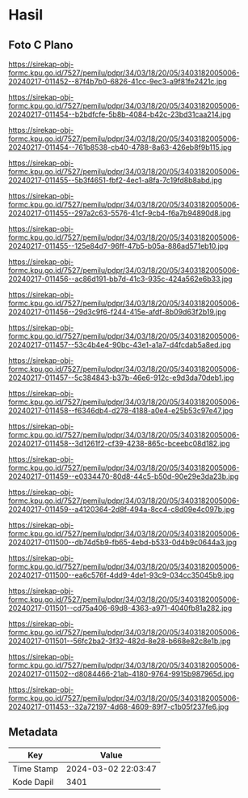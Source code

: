 # Hasil

## Foto C Plano

https://sirekap-obj-formc.kpu.go.id/7527/pemilu/pdpr/34/03/18/20/05/3403182005006-20240217-011452--87f4b7b0-6826-41cc-9ec3-a9f81fe2421c.jpg

https://sirekap-obj-formc.kpu.go.id/7527/pemilu/pdpr/34/03/18/20/05/3403182005006-20240217-011454--b2bdfcfe-5b8b-4084-b42c-23bd31caa214.jpg

https://sirekap-obj-formc.kpu.go.id/7527/pemilu/pdpr/34/03/18/20/05/3403182005006-20240217-011454--761b8538-cb40-4788-8a63-426eb8f9b115.jpg

https://sirekap-obj-formc.kpu.go.id/7527/pemilu/pdpr/34/03/18/20/05/3403182005006-20240217-011455--5b3f4651-fbf2-4ec1-a8fa-7c19fd8b8abd.jpg

https://sirekap-obj-formc.kpu.go.id/7527/pemilu/pdpr/34/03/18/20/05/3403182005006-20240217-011455--297a2c63-5576-41cf-9cb4-f6a7b94890d8.jpg

https://sirekap-obj-formc.kpu.go.id/7527/pemilu/pdpr/34/03/18/20/05/3403182005006-20240217-011455--125e84d7-96ff-47b5-b05a-886ad571eb10.jpg

https://sirekap-obj-formc.kpu.go.id/7527/pemilu/pdpr/34/03/18/20/05/3403182005006-20240217-011456--ac86d191-bb7d-41c3-935c-424a562e6b33.jpg

https://sirekap-obj-formc.kpu.go.id/7527/pemilu/pdpr/34/03/18/20/05/3403182005006-20240217-011456--29d3c9f6-f244-415e-afdf-8b09d63f2b19.jpg

https://sirekap-obj-formc.kpu.go.id/7527/pemilu/pdpr/34/03/18/20/05/3403182005006-20240217-011457--53c4b4e4-90bc-43e1-a1a7-d4fcdab5a8ed.jpg

https://sirekap-obj-formc.kpu.go.id/7527/pemilu/pdpr/34/03/18/20/05/3403182005006-20240217-011457--5c384843-b37b-46e6-912c-e9d3da70deb1.jpg

https://sirekap-obj-formc.kpu.go.id/7527/pemilu/pdpr/34/03/18/20/05/3403182005006-20240217-011458--f6346db4-d278-4188-a0e4-e25b53c97e47.jpg

https://sirekap-obj-formc.kpu.go.id/7527/pemilu/pdpr/34/03/18/20/05/3403182005006-20240217-011458--3d1261f2-cf39-4238-865c-bceebc08d182.jpg

https://sirekap-obj-formc.kpu.go.id/7527/pemilu/pdpr/34/03/18/20/05/3403182005006-20240217-011459--e0334470-80d8-44c5-b50d-90e29e3da23b.jpg

https://sirekap-obj-formc.kpu.go.id/7527/pemilu/pdpr/34/03/18/20/05/3403182005006-20240217-011459--a4120364-2d8f-494a-8cc4-c8d09e4c097b.jpg

https://sirekap-obj-formc.kpu.go.id/7527/pemilu/pdpr/34/03/18/20/05/3403182005006-20240217-011500--db74d5b9-fb65-4ebd-b533-0d4b9c0644a3.jpg

https://sirekap-obj-formc.kpu.go.id/7527/pemilu/pdpr/34/03/18/20/05/3403182005006-20240217-011500--ea6c576f-4dd9-4de1-93c9-034cc35045b9.jpg

https://sirekap-obj-formc.kpu.go.id/7527/pemilu/pdpr/34/03/18/20/05/3403182005006-20240217-011501--cd75a406-69d8-4363-a971-4040fb81a282.jpg

https://sirekap-obj-formc.kpu.go.id/7527/pemilu/pdpr/34/03/18/20/05/3403182005006-20240217-011501--56fc2ba2-3f32-482d-8e28-b668e82c8e1b.jpg

https://sirekap-obj-formc.kpu.go.id/7527/pemilu/pdpr/34/03/18/20/05/3403182005006-20240217-011502--d8084466-21ab-4180-9764-9915b987965d.jpg

https://sirekap-obj-formc.kpu.go.id/7527/pemilu/pdpr/34/03/18/20/05/3403182005006-20240217-011453--32a72197-4d68-4609-89f7-c1b05f237fe6.jpg


## Metadata

| Key        | Value               |
| ---------- | ------------------- |
| Time Stamp | 2024-03-02 22:03:47 |
| Kode Dapil | 3401                |



